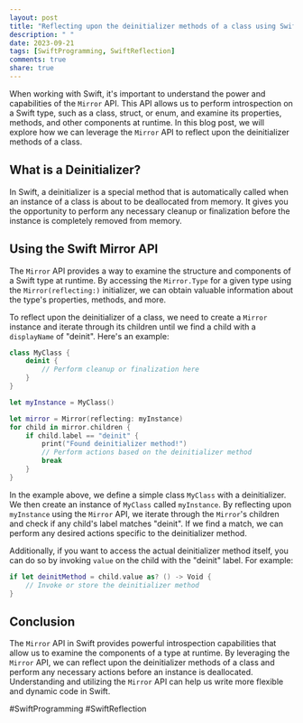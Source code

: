 ```yaml
---
layout: post
title: "Reflecting upon the deinitializer methods of a class using Swift Mirror API"
description: " "
date: 2023-09-21
tags: [SwiftProgramming, SwiftReflection]
comments: true
share: true
---
```


When working with Swift, it's important to understand the power and capabilities of the `Mirror` API. This API allows us to perform introspection on a Swift type, such as a class, struct, or enum, and examine its properties, methods, and other components at runtime. In this blog post, we will explore how we can leverage the `Mirror` API to reflect upon the deinitializer methods of a class.

## What is a Deinitializer?

In Swift, a deinitializer is a special method that is automatically called when an instance of a class is about to be deallocated from memory. It gives you the opportunity to perform any necessary cleanup or finalization before the instance is completely removed from memory.

## Using the Swift Mirror API

The `Mirror` API provides a way to examine the structure and components of a Swift type at runtime. By accessing the `Mirror.Type` for a given type using the `Mirror(reflecting:)` initializer, we can obtain valuable information about the type's properties, methods, and more.

To reflect upon the deinitializer of a class, we need to create a `Mirror` instance and iterate through its children until we find a child with a `displayName` of "deinit". Here's an example:

```swift
class MyClass {
    deinit {
        // Perform cleanup or finalization here
    }
}

let myInstance = MyClass()

let mirror = Mirror(reflecting: myInstance)
for child in mirror.children {
    if child.label == "deinit" {
        print("Found deinitializer method!")
        // Perform actions based on the deinitializer method
        break
    }
}
```

In the example above, we define a simple class `MyClass` with a deinitializer. We then create an instance of `MyClass` called `myInstance`. By reflecting upon `myInstance` using the `Mirror` API, we iterate through the `Mirror`'s children and check if any child's label matches "deinit". If we find a match, we can perform any desired actions specific to the deinitializer method.

Additionally, if you want to access the actual deinitializer method itself, you can do so by invoking `value` on the child with the "deinit" label. For example:

```swift
if let deinitMethod = child.value as? () -> Void {
    // Invoke or store the deinitializer method
}
```

## Conclusion

The `Mirror` API in Swift provides powerful introspection capabilities that allow us to examine the components of a type at runtime. By leveraging the `Mirror` API, we can reflect upon the deinitializer methods of a class and perform any necessary actions before an instance is deallocated. Understanding and utilizing the `Mirror` API can help us write more flexible and dynamic code in Swift.

#SwiftProgramming #SwiftReflection